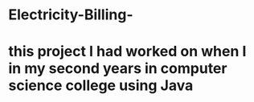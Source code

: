 # Electricity-Billing-
# this project I had worked on when I in my second years in computer science college using Java

